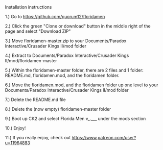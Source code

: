Installation instructions


1.)		Go to https://github.com/quorum12/floridamen

2.)		Click the green "Clone or download" button in the middle right of the page and select "Download ZIP"

3.)		Move floridamen-master.zip to your Documents/Paradox Interactive/Crusader Kings II/mod folder

4.)		Extract to Documents/Paradox Interactive/Crusader Kings II/mod/floridamen-master

5.)		Within the floridamen-master folder, there are 2 files and 1 folder:  README.md, floridamen.mod, and the floridamen folder.

6.)		Move the floridamen.mod, and the floridamen folder up one level to your  Documents/Paradox Interactive/Crusader Kings II/mod folder

7.)		Delete the README.md file

8.)		Delete the (now empty) floridamen-master folder

9.)		Boot up CK2 and select Florida Men v_.___ under the mods section

10.)	Enjoy!

11.)	If you really enjoy, check out https://www.patreon.com/user?u=11964883
